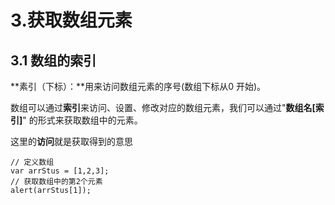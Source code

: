 # 3.获取数组元素

## 3.1 数组的索引

**素引（下标）：**用来访问数组元素的序号(数组下标从0 开始)。

数组可以通过**索引**来访问、设置、修改对应的数组元素，我们可以通过"**数组名[索引]**" 的形式来获取数组中的元素。

这里的**访问**就是获取得到的意思

    // 定义数组
    var arrStus = [1,2,3];
    // 获取数组中的第2个元素
    alert(arrStus[1]);
